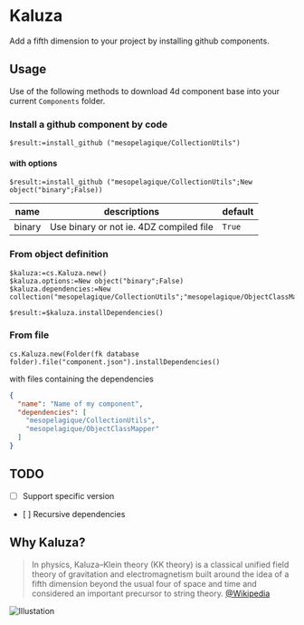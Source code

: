 # Kaluza

Add a fifth dimension to your project by installing github components.

## Usage

Use of the following methods to download 4d component base into your current `Components` folder.

### Install a github component by code

```4d
$result:=install_github ("mesopelagique/CollectionUtils")
```

#### with options

```4d
$result:=install_github ("mesopelagique/CollectionUtils";New object("binary";False))
```

|name|descriptions|default|
|-|-|-|
|binary| Use binary or not ie. 4DZ compiled file |`True`|

### From object definition

```4d
$kaluza:=cs.Kaluza.new()
$kaluza.options:=New object("binary";False)
$kaluza.dependencies:=New collection("mesopelagique/CollectionUtils";"mesopelagique/ObjectClassMapper")

$result:=$kaluza.installDependencies()
```

### From file 

```4d
cs.Kaluza.new(Folder(fk database folder).file("component.json").installDependencies()
```

with files containing the dependencies

```json
{
  "name": "Name of my component",
  "dependencies": [
    "mesopelagique/CollectionUtils",
    "mesopelagique/ObjectClassMapper"
  ]
}
```

## TODO

- [ ] Support specific version
- [ ] Recursive dependencies

## Why Kaluza?

> In physics, Kaluza–Klein theory (KK theory) is a classical unified field theory of gravitation and electromagnetism built around the idea of a fifth dimension beyond the usual four of space and time and considered an important precursor to string theory.
[@Wikipedia](https://en.wikipedia.org/wiki/Kaluza%E2%80%93Klein_theory)

![Illustation](http://www.thephysicsmill.com/blog/wp-content/uploads/antsonbridge.jpg)
